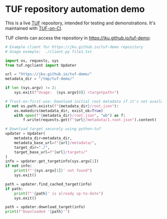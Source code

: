 # TUF repository automation demo

This is a live [TUF](https://theupdateframework.io/) repository, intended for
testing and demonstrations. It's
maintained with  [TUF-on-CI](https://github.com/theupdateframework/tuf-on-ci).

TUF clients can access the repository in https://jku.github.io/tuf-demo:

```python
# Example client for https://jku.github.io/tuf-demo repository
# Usage example:  ./client.py file1.txt

import os, requests, sys
from tuf.ngclient import Updater

url = "https://jku.github.io/tuf-demo/"
metadata_dir = "/tmp/tuf-demo/"

if len (sys.argv) != 2:
    sys.exit(f"Usage:  {sys.argv[0]} <targetpath>")

# Trust-on-first-use: Download initial root metadata if it's not available
if not os.path.exists(f"{metadata_dir}/root.json"):
    os.makedirs(metadata_dir, exist_ok=True)
    with open(f"{metadata_dir}/root.json", "wb") as f:
        f.write(requests.get(f"{url}/metadata/1.root.json").content)

# Download target securely using python-tuf
updater = Updater(
    metadata_dir=metadata_dir,
    metadata_base_url=f"{url}/metadata/",
    target_dir="./",
    target_base_url=f"{url}/targets/"
)
info = updater.get_targetinfo(sys.argv[1])
if not info:
    print(f"'{sys.argv[1]}' not found")
    sys.exit()

path = updater.find_cached_target(info)
if path:
    print(f"'{path}' is already up-to-date")
    sys.exit()

path = updater.download_target(info)
print(f"Downloaded '{path}'")
```
